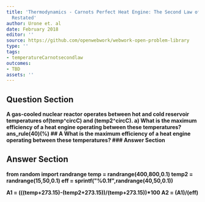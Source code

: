 ```yaml
---
title: 'Thermodynamics - Carnots Perfect Heat Engine: The Second Law of Thermodynamics
  Restated'
author: Urone et. al
date: February 2018
editor: ''
source: https://github.com/openwebwork/webwork-open-problem-library
type: ''
tags:
- temperatureCarnotsecondlaw
outcomes:
- TBD
assets: ''
---
```


## Question Section 

<b>
A gas-cooled nuclear reactor operates between hot and cold reservoir temperatures of(temp^circC) and (temp2^circC).
a) What is the maximum efficiency of a heat engine operating between these temperatures?
ans_rule(40)(%)
## A
What is the maximum efficiency of a heat engine operating between these temperatures?
### Answer Section


## Answer Section

from random import randrange
temp = randrange(400,800,0.1)
temp2 = randrange(15,50,0.1)
eff = sprintf("%0.1f",randrange(40,50,0.1))

A1 = (((temp+273.15)-(temp2+273.15))/(temp+273.15))*100
A2 = (A1)/(eff)